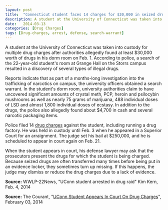 ```yaml
---
layout: post
title:  "Connecticut student faces 14 charges for $30,000 in seized drugs"
description: A student at the University of Connecticut was taken into custody for multiple drug charges after authorities allegedly found at least $30,000 worth of drugs in his dorm room on Feb. 1. According to police, a search of the 22-year-old student's room at Grange Hall on the Storrs campus resulted in a discovery of several types of illegal drugs.
date:   2014-03-13
categories: [Drug Charges] 
tags: [Drug-charges, arrest, defense, search-warrant]
---
```


<p>A student at the University of Connecticut was taken into custody for multiple drug charges after authorities allegedly found at least $30,000 worth of drugs in his dorm room on Feb. 1. According to police, a search of the 22-year-old student's room at Grange Hall on the Storrs campus resulted in a discovery of several types of illegal drugs. </p><p>Reports indicate that as part of a months-long investigation into the trafficking of narcotics on campus, the university officers obtained a search warrant. In the student's dorm room, university authorities claim to have uncovered significant amounts of crystal meth, PCP, heroin and psilocybin mushrooms as well as nearly 75 grams of marijuana, 488 individual doses of LSD and almost 1,800 individual doses of ecstasy. In addition to the drugs, the police also allegedly found about $4,700 in cash and several narcotic packaging items. </p> <p>Police filed 14 <a href="/Drug-Charges/Drug-Charges.html">drug charges</a> against the student, including running a drug factory. He was held in custody until Feb. 3 when he appeared in a Superior Court for an arraignment. The judge set his bail at $250,000, and he is scheduled to appear in court again on Feb. 21. </p><p>When the student appears in court, his defense lawyer may ask that the prosecutors present the drugs for which the student is being charged. Because seized drugs are often transferred many times before being put in an evidence locker, they sometimes turn up missing. If this happens, the judge may dismiss or reduce the drug charges due to a lack of evidence. </p><p><strong>Source:</strong> WWLP-22News, "UConn student arrested in drug raid" Kim Kern, Feb. 4, 2014 </p> <p> <b>Source:&nbsp;</b>The Courant, "<a href="http://articles.courant.com/2014-02-03/community/hc-uconn-drug-arraignement-0204-20140203_1_uconn-police-search-warrant-dorm-room" target="_blank">UConn Student Appears In Court On Drug Charges</a>", February 03, 2014</p>